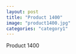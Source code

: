 ```yaml
---
layout: post
title: "Product 1400"
image: "product1400.jpg"
categories: "category1"
---
```

Product 1400
